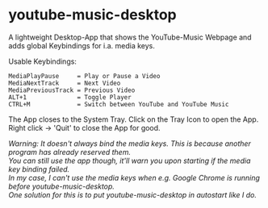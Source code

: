 # youtube-music-desktop
A lightweight Desktop-App that shows the YouTube-Music Webpage and adds global Keybindings for i.a. media keys.

Usable Keybindings:

    MediaPlayPause     = Play or Pause a Video
    MediaNextTrack     = Next Video
    MediaPreviousTrack = Previous Video
    ALT+1              = Toggle Player
    CTRL+M             = Switch between YouTube and YouTube Music


The App closes to the System Tray. Click on the Tray Icon to open the App. <br>
Right click -> 'Quit' to close the App for good. 


*Warning: It doesn't always bind the media keys. This is because another program has already reserved them. <br>
You can still use the app though, it'll warn you upon starting if the media key binding failed. <br>
In my case, I can't use the media keys when e.g. Google Chrome is running before youtube-music-desktop. <br>
One solution for this is to put youtube-music-desktop in autostart like I do. <br>*
